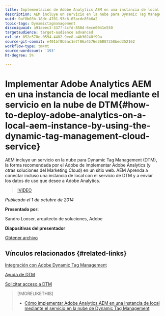 ```yaml
---
title: Implementación de Adobe Analytics AEM en una instancia de local mediante el servicio en la nube de Dynamic Tag Management
description: AEM incluye un servicio en la nube para Dynamic Tag Management (DTM), la forma recomendada por el Adobe de implementar Adobe Analytics (y otras soluciones del Marketing Cloud) en un sitio web. AEM Aprenda a conectar incluso una instancia de local con el servicio de DTM y a enviar los datos de uso que desee a Adobe Analytics.
uuid: 0af8b03b-18dc-4701-93c6-65acdc85b6a2
topic-tags: Dynamictagmanagement
discoiquuid: a91aeec3-337f-4cfd-850d-6ece0041e550
targetaudience: target-audience advanced
exl-id: 852e578e-0594-4482-9ee8-a4b30248f99a
source-git-commit: e401bf0b5ac1e7f06a4576e36887358bed352162
workflow-type: tm+mt
source-wordcount: '193'
ht-degree: 5%

---
```


# Implementar Adobe Analytics AEM en una instancia de local mediante el servicio en la nube de DTM{#how-to-deploy-adobe-analytics-on-a-local-aem-instance-by-using-the-dynamic-tag-management-cloud-service}

AEM incluye un servicio en la nube para Dynamic Tag Management (DTM), la forma recomendada por el Adobe de implementar Adobe Analytics (y otras soluciones del Marketing Cloud) en un sitio web. AEM Aprenda a conectar incluso una instancia de local con el servicio de DTM y a enviar los datos de uso que desee a Adobe Analytics.

>[!VIDEO](https://video.tv.adobe.com/v/19401/?quality=9)

*Publicado el 1 de octubre de 2014*

**Presentado por:**

Sandro Looser, arquitecto de soluciones, Adobe

**Diapositivas del presentador**

[Obtener archivo](assets/dtm-10-1-2014.pdf)

## Vínculos relacionados {#related-links}

[Integración con Adobe Dynamic Tag Management](https://helpx.adobe.com/es/experience-manager/6-0/sites/administering/using/dtm.html)

[Ayuda de DTM](https://experienceleague.adobe.com/docs/data-collection.html?lang=en)

[Solicitar acceso a DTM](https://dtm.adobe.com/request_access)

<!--
[Get back to the Overview](https://helpx.adobe.com/experience-manager/kt/eseminars/gems/aem-index.html)
-->

>[!MORELIKETHIS]
>
>* [Cómo implementar Adobe Analytics AEM en una instancia de local mediante el servicio en la nube de Dynamic Tag Management](aem-adobe-analytics-dynamic-tag-management.md)

